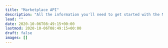 ```yaml
---
title: "Marketplace API"
description: "All the information you'll need to get started with the Marketplace API"
lead: ""
date: 2020-10-06T08:49:15+00:00
lastmod: 2020-10-06T08:49:15+00:00
draft: false
images: []
---
```

